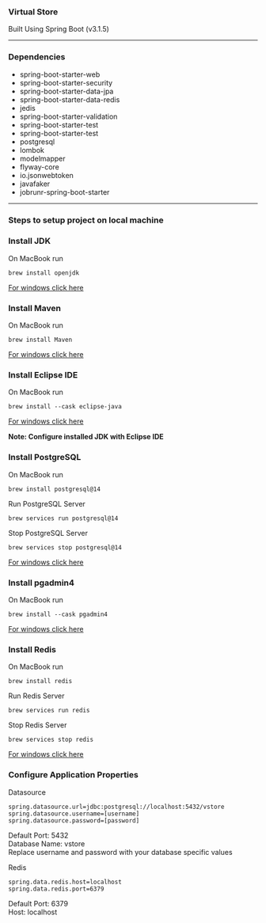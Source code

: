 ### Virtual Store 

Built Using Spring Boot (v3.1.5)

---

### Dependencies

* spring-boot-starter-web
* spring-boot-starter-security
* spring-boot-starter-data-jpa
* spring-boot-starter-data-redis
* jedis
* spring-boot-starter-validation
* spring-boot-starter-test
* spring-boot-starter-test
* postgresql
* lombok
* modelmapper
* flyway-core
* io.jsonwebtoken
* javafaker
* jobrunr-spring-boot-starter

---

### Steps to setup project on local machine

### Install JDK

On MacBook run

```shell
brew install openjdk
```
[For windows click here](https://phoenixnap.com/kb/install-java-windows)

### Install Maven

On MacBook run

```shell
brew install Maven
```
[For windows click here](https://phoenixnap.com/kb/install-maven-windows)


### Install Eclipse IDE

On MacBook run

```shell
brew install --cask eclipse-java
```
[For windows click here](https://www.eclipse.org/downloads/)

**Note: Configure installed JDK with Eclipse IDE**

### Install PostgreSQL

On MacBook run

```shell
brew install postgresql@14
```
Run PostgreSQL Server
```shell
brew services run postgresql@14
```
Stop PostgreSQL Server
```shell
brew services stop postgresql@14
```
[For windows click here](https://www.postgresql.org/download/)


### Install pgadmin4

On MacBook run

```shell
brew install --cask pgadmin4
```
[For windows click here](https://www.pgadmin.org/download/pgadmin-4-windows/)

### Install Redis

On MacBook run

```shell
brew install redis
```
Run Redis Server
```shell
brew services run redis
```
Stop Redis Server
```shell
brew services stop redis
```
[For windows click here](https://redis.io/docs/install/install-redis/install-redis-on-windows/)

### Configure Application Properties

Datasource
```shell
spring.datasource.url=jdbc:postgresql://localhost:5432/vstore 
spring.datasource.username=[username]
spring.datasource.password=[password]
```
Default Port: 5432 <br>
Database Name: vstore <br>
Replace username and password with your database specific values

Redis
```shell
spring.data.redis.host=localhost
spring.data.redis.port=6379
```
Default Port: 6379 <br>
Host: localhost <br>